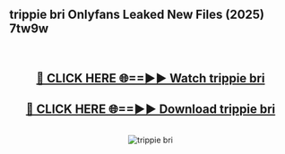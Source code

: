 <h2>trippie bri Onlyfans Leaked New Files (2025) 7tw9w</h2>
<br>
<div align="center">
<h2><a href="https://mediafiles.top/trippie_bri&ref=git" rel="nofollow">🔴 CLICK HERE 🌐==►► Watch trippie bri</a></h2>
<h2><a href="https://mediafiles.top/trippie_bri&ref=git" rel="nofollow">🔴 CLICK HERE 🌐==►► Download trippie bri</a></h2>
<br>
<a href="https://mediafiles.top/trippie_bri&ref=git" rel="nofollow" data-target="animated-image.originalLink"><img src="https://i.ibb.co.com/xMMVF88/686577567.gif" alt="trippie bri" style="max-width: 100%; display: inline-block;" data-target="animated-image.originalImage"></a>
</div>
<br>
<br>